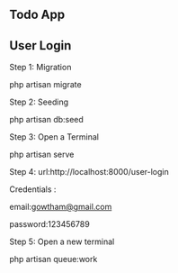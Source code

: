 ## Todo App

## User Login



Step 1: Migration
		<p>php artisan migrate</p>

Step 2: Seeding
		<p>php artisan db:seed</p>

Step 3: Open a Terminal
		<p>php artisan serve</p>
		
Step 4: url:http://localhost:8000/user-login
		<p>Credentials :</p>
		<p>email:gowtham@gmail.com</p>
		<p>password:123456789</p>
		
Step 5: Open a new terminal 
		<p>php artisan queue:work</p>



